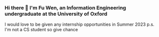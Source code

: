 ### Hi there 👋 I'm Fu Wen, an Information Engineering undergraduate at the University of Oxford 

I would love to be given any internship opportunities in Summer 2023 p.s. I'm not a CS student so give chance 
